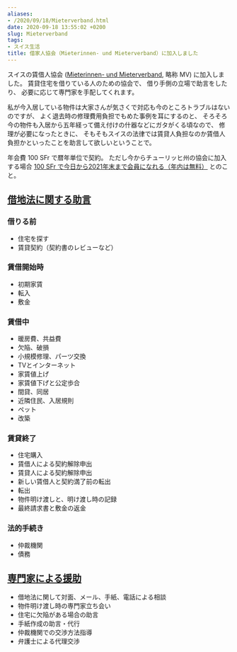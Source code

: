 ```yaml
---
aliases:
- /2020/09/18/Mieterverband.html
date: 2020-09-18 13:55:02 +0200
slug: Mieterverband
tags:
- スイス生活
title: 借家人協会（Mieterinnen- und Mieterverband）に加入しました
---
```

スイスの賃借人協会 ([Mieterinnen- und Mieterverband](https://www.mieterverband.ch/), 略称 MV) に加入しました。
賃貸住宅を借りている人のための協会で、
借り手側の立場で助言をしたり、
必要に応じて専門家を手配してくれます。

私が今入居している物件は大家さんが気さくで対応も今のところトラブルはないのですが、
よく退去時の修理費用負担でもめた事例を耳にするのと、
そろそろ今の物件も入居から五年経って備え付けの什器などにガタがくる頃なので、
修理が必要になったときに、
そもそもスイスの法律では賃貸人負担なのか賃借人負担かといったことを助言して欲しいということで。

年会費 100 SFr で暦年単位で契約。
ただし今からチューリッヒ州の協会に加入する場合 [100 SFr で今日から2021年末まで会員になれる（年内は無料）](https://www.mieterverband.ch/mv-zh/news/hausnachrichten/gratis-bis-jahresende.html) とのこと。


## [借地法に関する助言](https://www.mieterverband.ch/mv/mietrecht-beratung/ratgeber-mietrecht/top-themen.html)

### 借りる前

* 住宅を探す
* 賃貸契約（契約書のレビューなど）

### 賃借開始時

* 初期家賃
* 転入
* 敷金

### 賃借中

* 暖房費、共益費
* 欠陥、破損
* 小規模修理、パーツ交換
* TVとインターネット
* 家賃値上げ
* 家賃値下げと公定歩合
* 間貸、同居
* 近隣住民、入居規則
* ペット
* 改築

### 賃貸終了

* 住宅購入
* 賃借人による契約解除申出
* 賃貸人による契約解除申出
* 新しい賃借人と契約満了前の転出
* 転出
* 物件明け渡しと、明け渡し時の記録
* 最終請求書と敷金の返金

### 法的手続き

* 仲裁機関
* 債務

## [専門家による援助](https://www.mieterverband.ch/mv-zh/hilfe-von-fachleuten.html)

* 借地法に関して対面、メール、手紙、電話による相談
* 物件明け渡し時の専門家立ち会い
* 住宅に欠陥がある場合の助言
* 手紙作成の助言・代行
* 仲裁機関での交渉方法指導
* 弁護士による代理交渉
